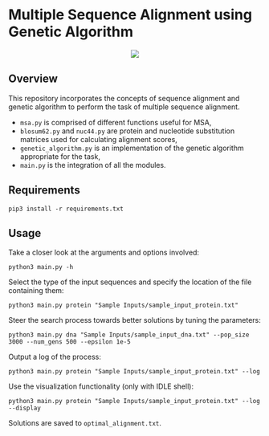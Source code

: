 # Multiple Sequence Alignment using Genetic Algorithm
<p align="center">
 <img src="https://github.com/jasqari/genetic-algorithm-msa/assets/44480584/c95b0f64-bf6c-4f20-8a5f-42d2a5350aa5"/>
</p>

## Overview
This repository incorporates the concepts of sequence alignment and genetic algorithm to perform the task of multiple sequence alignment.
* `msa.py` is comprised of different functions useful for MSA,
* `blosum62.py` and `nuc44.py` are protein and nucleotide substitution matrices used for calculating alignment scores,
* `genetic_algorithm.py` is an implementation of the genetic algorithm appropriate for the task,
* `main.py` is the integration of all the modules.

## Requirements
```
pip3 install -r requirements.txt
```

## Usage
Take a closer look at the arguments and options involved:
```
python3 main.py -h
```

Select the type of the input sequences and specify the location of the file containing them:
```
python3 main.py protein "Sample Inputs/sample_input_protein.txt"
```

Steer the search process towards better solutions by tuning the parameters:
```
python3 main.py dna "Sample Inputs/sample_input_dna.txt" --pop_size 3000 --num_gens 500 --epsilon 1e-5
```

Output a log of the process:
```
python3 main.py protein "Sample Inputs/sample_input_protein.txt" --log
```

Use the visualization functionality (only with IDLE shell):
```
python3 main.py protein "Sample Inputs/sample_input_protein.txt" --log --display
```

Solutions are saved to `optimal_alignment.txt`.